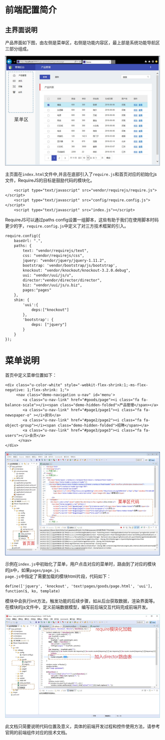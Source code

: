 # 前端配置简介 #


## 主界面说明 

产品界面如下图，由左侧是菜单区，右侧是功能内容区，最上部是系统功能导航区三部分组成。

![产品界面](/img/image105.jpg)

主页面在`index.html`文件中,并且在底部引入了`require.js`和首页对应的初始化js文件，RequireJS的目标是鼓励代码的模块化。
```
    <script type="text/javascript" src="vendor/requirejs/require.js"></script>
    <script type="text/javascript" src="config/require.config.js"></script>
    <script type="text/javascript" src="index.js"></script>
```
RequireJS可以通过paths config设置一组脚本，这些有助于我们在使用脚本时码更少的字，`require.config.js`中定义了对三方技术框架的引入。  

```
require.config({
	baseUrl: ".",
	paths: {
		text: "vendor/requirejs/text",
		css: "vendor/requirejs/css",
		jquery: "vendor/jquery/jquery-1.11.2",
		bootstrap: 'vendor/bootstrap/js/bootstrap',
		knockout: "vendor/knockout/knockout-3.2.0.debug",
		uui: "vendor/uui/js/u",
		director:"vendor/director/director",
		biz: "vendor/uui/js/u.biz",
		pages:"pages"
	},
	shim: {
		'uui':{
			deps:["knockout"]
		},
		'bootstrap': {
			deps: ["jquery"]
		}
	}
});
```

# 菜单说明 #


首页中定义菜单位置如下：  

```
<div class="u-color-white" style="-webkit-flex-shrink:1;-ms-flex-negative: 1;flex-shrink: 1;">
     <nav class="demo-navigation u-nav" id='menu'>	
		<a class="u-nav-link" href="#goods/page"><i class="fa fa-balance-scale"></i><span class="demo-hidden-folded">产品管理</span></a>
		<a class="u-nav-link" href="#page1/page1"><i class="fa fa-newspaper-o" ></i>资讯</a>
		<a class="u-nav-link" href="#page2/page2"><i class="fa fa-object-group"></i><span class="demo-hidden-folded">招聘</span></a>
        <a class="u-nav-link" href="#page3/page3"><i class="fa fa-users"></i>会员</a>
      </nav>
</div>
```

![主页面](../img/image106.jpg)

示例在`index.js`中初始化了菜单，用户点击对应的菜单时，路由到了对应的模块的js中，如果`pages/page.js`.  
`page.js`中指定了需要加载的模块html片段，代码如下：  
	
	define(['jquery', 'knockout', 'text!pages/goods/page.html', 'uui'], function($, ko, template)  

模块中会执行init方法，触发功能的后续步骤，如从后台获取数据，渲染界面等。在模块的js文件中，定义前端数据模型，编写前后端交互代码完成前端开发。

![模块加载](../img/image107.jpg)

此文档只简要说明代码位置及意义，具体的前端开发过程和控件使用方法，请参考官网的前端组件对应的技术文档。  